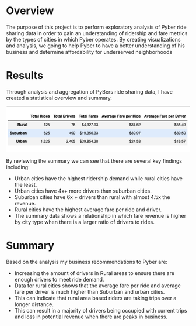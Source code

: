 
# Overview 
The purpose of this project is to perform exploratory analysis of Pyber ride sharing data in order to gain an understanding of ridership and fare metrics by the types of cities in which Pyber operates.
By creating visualizations and analysis, we going to help Pyber to have a better understanding of his business and determine affordability for underserved neighborhoods

# Results 
Through analysis and aggregation of PyBers ride sharing data, I have created a statistical overview and summary. 

![Pyber Data Frame](https://github.com/Hanzian/PyBer_Analysis/blob/main/Pyber_DataFrame.png)

By reviewing the summary we can see that there are several key findings including: 
- Urban cities have the highest ridership demand while rural cities have the least.
- Urban cities have 4x+ more drivers than suburban cities.
- Suburban cities have 6x + drivers than rural with almost 4.5x the revenue.
- Rural cities have the highest average fare per ride and driver. 
- The summary data shows a relationship in which fare revenue is higher by city type when there is a larger ratio of drivers to rides. 

# Summary

Based on the analysis my business recommendations to Pyber are: 
- Increasing the amount of drivers in Rural areas to ensure there are enough drivers to meet ride demand. 
- Data for rural cities shows that the average fare per ride and average fare per driver is much higher than Suburban and urban cities.
- This can indicate that rural area based riders are taking trips over a longer distance. 
- This can result in a majority of drivers being occupied with current trips and loss in potential revenue when there are peaks in business. 
